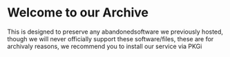 # Welcome to our Archive #

This is designed to preserve any abandonedsoftware we previously hosted, though we will never officially support these software/files, these are for archivaly reasons, we recommend you to install our service via PKGi
